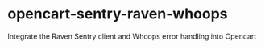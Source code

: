 opencart-sentry-raven-whoops
============================

Integrate the Raven Sentry client and Whoops error handling into Opencart
